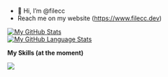 - 👋 Hi, I’m @filecc
- Reach me on my website (https://www.filecc.dev)

[![My GitHub Stats](https://github-readme-stats.vercel.app/api/?username=filecc&count_private=true&theme=transparent&showicons=true)]()
<br>
[![My GitHub Language Stats](https://github-readme-stats.vercel.app/api/top-langs/?username=filecc&langs_count=5&theme=transparent&hide=html,css,blade,scss,hack,ejs,svelte)]()

<strong align="left">My Skills (at the moment)</strong>

<p align="left">

  <a href="https://skillicons.dev">
    <img src="https://skillicons.dev/icons?i=laravel,js,ts,bootstrap,tailwind,vue,nuxtjs,react,nextjs,svelte,mysql,nodejs,php,figma,ps,express,prisma,postman&perline=5" />
     </a>
</p>


